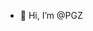 - 💞️ Hi, I’m @PGZ


<!---
JaneYork/JaneYork is a ✨ special ✨ repository because its `README.md` (this file) appears on your GitHub profile.
You can click the Preview link to take a look at your changes.
--->
